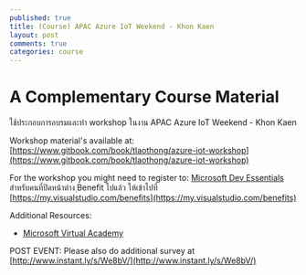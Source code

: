 ```yaml
---
published: true
title: (Course) APAC Azure IoT Weekend - Khon Kaen
layout: post
comments: true
categories: course
---
```


# A Complementary Course Material
ใช้ประกอบการอบรมและทำ workshop ในงาน APAC Azure IoT Weekend - Khon Kaen

Workshop material's available at: [https://www.gitbook.com/book/tlaothong/azure-iot-workshop](https://www.gitbook.com/book/tlaothong/azure-iot-workshop)

For the workshop you might need to register to: [Microsoft Dev Essentials](http://aka.ms/vsdevhelp)
สำหรับคนที่ปิดหน้าต่าง ฺBenefit ไปแล้ว ให้เข้าไปที่ [https://my.visualstudio.com/benefits](https://my.visualstudio.com/benefits)

Additional Resources:
* [Microsoft Virtual Academy](https://mva.microsoft.com/)

POST EVENT:
Please also do additional survey at [http://www.instant.ly/s/We8bV/](http://www.instant.ly/s/We8bV/)